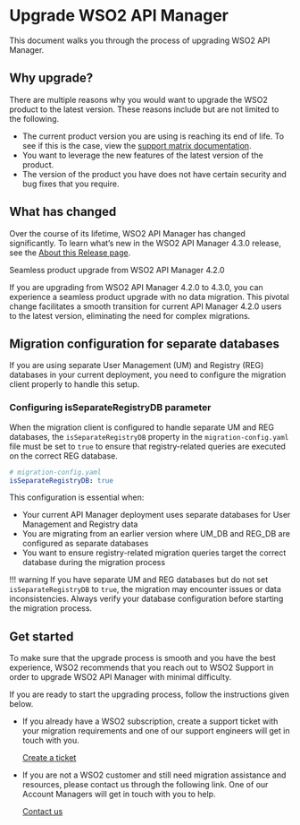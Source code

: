 # Upgrade WSO2 API Manager

This document walks you through the process of upgrading WSO2 API Manager. 

## Why upgrade?

There are multiple reasons why you would want to upgrade the WSO2 product to the latest version. These reasons include but are not limited to the following.  

- The current product version you are using is reaching its end of life. To see if this is the case, view the [support matrix documentation](https://wso2.com/products/support-matrix/). 
- You want to leverage the new features of the latest version of the product.
- The version of the product you have does not have certain security and bug fixes that you require.

## What has changed

Over the course of its lifetime, WSO2 API Manager has changed significantly. To learn what’s new in the WSO2 API Manager 4.3.0 release, see the [About this Release page]({{base_path}}/get-started/about-this-release/).

<div class="admonition info">
    <p class="admonition-title">Seamless product upgrade from WSO2 API Manager 4.2.0</p>
    <p>If you are upgrading from WSO2 API Manager 4.2.0 to 4.3.0, you can experience a seamless product upgrade with no data migration. This pivotal change facilitates a smooth transition for current API Manager 4.2.0 users to the latest version, eliminating the need for complex migrations.</p>
</div>

## Migration configuration for separate databases

If you are using separate User Management (UM) and Registry (REG) databases in your current deployment, you need to configure the migration client properly to handle this setup.

### Configuring isSeparateRegistryDB parameter

When the migration client is configured to handle separate UM and REG databases, the `isSeparateRegistryDB` property in the `migration-config.yaml` file must be set to `true` to ensure that registry-related queries are executed on the correct REG database.

```yaml
# migration-config.yaml
isSeparateRegistryDB: true
```

This configuration is essential when:

- Your current API Manager deployment uses separate databases for User Management and Registry data
- You are migrating from an earlier version where UM_DB and REG_DB are configured as separate databases
- You want to ensure registry-related migration queries target the correct database during the migration process

!!! warning
    If you have separate UM and REG databases but do not set `isSeparateRegistryDB` to `true`, the migration may encounter issues or data inconsistencies. Always verify your database configuration before starting the migration process.

## Get started

To make sure that the upgrade process is smooth and you have the best experience, WSO2 recommends that you reach out to WSO2 Support in order to upgrade WSO2 API Manager with minimal difficulty.

If you are ready to start the upgrading process, follow the instructions given below.

- If you already have a WSO2 subscription, create a support ticket with your migration requirements and one of our support engineers will get in touch with you.

    [Create a ticket](https://support.wso2.com/support)

- If you are not a WSO2 customer and still need migration assistance and resources, please contact us through the following link. One of our Account Managers will get in touch with you to help.

    [Contact us](https://wso2.com/contact/)